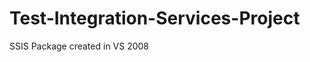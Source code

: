 Test-Integration-Services-Project
=================================

SSIS Package created in VS 2008
